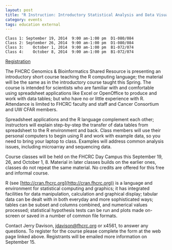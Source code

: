 ```yaml
---
layout: post
title: "R Instruction: Introductory Statistical Analysis and Data Visualization for Scientists"
category: events
tags: education external
---
```


    Class 1: September 19, 2014  9:00 am-1:00 pm  D1-080/084
    Class 2: September 26, 2014  9:00 am-1:00 pm  D1-080/084
    Class 3:    October 1, 2014  9:00 am-1:00 pm  B1-072/074
    Class 4:    October 8, 2014  9:00 am-1:00 pm  B1-072/074

[Registration](http://www.surveymonkey.com/s/8MTC2WF)

The FHCRC Genomics & Bioinformatics Shared Resource is presenting an introductory short course teaching the R computing language; the material will be the same as in the introductory course taught this Spring. The course is intended for scientists who are familiar with and comfortable using spreadsheet applications like Excel or OpenOffice to produce and work with data tables; but who have no or little experience with R. Attendance is limited to FHCRC faculty and staff and Cancer Consortium and UW CFAR members.

Spreadsheet applications and the R language complement each other; instructors will explain step-by-step the transfer of data tables from spreadsheet to the R environment and back. Class members will use their personal computers to begin using R and work with example data, so you need to bring your laptop to class. Examples will address common analysis issues, including microarray and sequencing data.

Course classes will be held on the FHCRC Day Campus this September 19, 26, and October 1, 8. Material in later classes builds on the earlier ones, classes do not repeat the same material. No credits are offered for this free and informal course.

R (see [http://cran.fhcrc.org](http://cran.fhcrc.org)) is a language and environment for statistical computing and graphics; it has integrated facilities for data manipulation, calculation and graphical display; tabular data can be dealt with in both everyday and more sophisticated ways; tables can be subset and columns combined, and numerical values processed; statistical hypothesis tests can be run and plots made on-screen or saved in a number of common file formats.

Contact Jerry Davison, [jdavison@fhcrc.org](mailto:jdavison@fhcrc.org) or x4561, to answer any questions. To register for the course please complete the form at the web page linked above. Registrants will be emailed more information on September 15.
